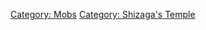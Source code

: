 [Category: Mobs](Category:_Mobs "wikilink") [Category: Shizaga's
Temple](Category:_Shizaga's_Temple "wikilink")
